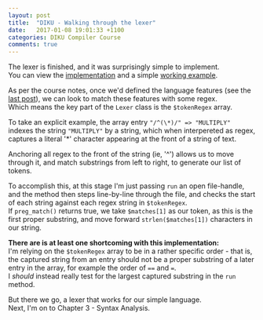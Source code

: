 ```yaml
---
layout: post
title:  "DIKU - Walking through the lexer"
date:   2017-01-08 19:01:33 +1100
categories: DIKU Compiler Course
comments: true
---
```


The lexer is finished, and it was surprisingly simple to implement.  
You can view the [implementation] and a simple [working example].  

[implementation]: https://github.com/troydaniels/DIKU-Compiler-Course/blob/master/src/Lexer.php
[working example]: https://github.com/troydaniels/DIKU-Compiler-Course/blob/master/src/implementation.php

As per the course notes, once we'd defined the language features (see the [last post]), we can look to match these features with some regex.  
Which means the key part of the ```Lexer``` class is the ```$tokenRegex``` array. 

To take an explicit example, the array entry ```"/^(\*)/" => "MULTIPLY"``` indexes the string ```"MULTIPLY"``` by a string, which when interpereted as regex, captures a literal '*' character appearing at the front of a string of text.

Anchoring all regex to the front of the string (ie, '^') allows us to move through it, and match substrings from left to right, to generate our list of tokens.

To accomplish this, at this stage I'm just passing ```run``` an open file-handle, and the method then steps line-by-line through the file, and checks the start of each string against each regex string in ```$tokenRegex```.  
If ```preg_match()``` returns true, we take ```$matches[1]``` as our token, as this is the first proper substring, and move forward ```strlen($matches[1])``` characters in our string.

**There are is at least one shortcoming with this implementation:**  
I'm relying on the ```$tokenRegex``` array to be in a rather specific order - that is, the captured string from an entry should not be a proper substring of a later entry in the array, for example the order of `==` and `=`.  
I _should_ instead really test for the largest captured substring in the ```run``` method.  

But there we go, a lexer that works for our simple language.  
Next, I'm on to Chapter 3 - Syntax Analysis.

[last post]: https://troydaniels.github.io/diku/compiler/course/2017/01/07/building-a-compiler-p2.html


